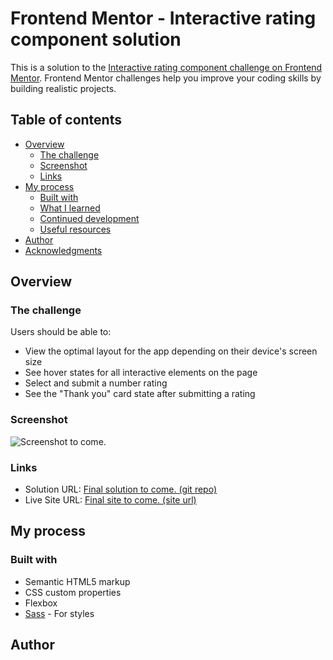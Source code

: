 # Frontend Mentor - Interactive rating component solution

This is a solution to the [Interactive rating component challenge on Frontend Mentor](https://www.frontendmentor.io/challenges/interactive-rating-component-koxpeBUmI). Frontend Mentor challenges help you improve your coding skills by building realistic projects. 

## Table of contents

- [Overview](#overview)
  - [The challenge](#the-challenge)
  - [Screenshot](#screenshot)
  - [Links](#links)
- [My process](#my-process)
  - [Built with](#built-with)
  - [What I learned](#what-i-learned)
  - [Continued development](#continued-development)
  - [Useful resources](#useful-resources)
- [Author](#author)
- [Acknowledgments](#acknowledgments)

## Overview

### The challenge

Users should be able to:

- View the optimal layout for the app depending on their device's screen size
- See hover states for all interactive elements on the page
- Select and submit a number rating
- See the "Thank you" card state after submitting a rating

### Screenshot

![Screenshot to come.](./#)

### Links

- Solution URL: [Final solution to come. (git repo)](https://your-solution-url.com)
- Live Site URL: [Final site to come. (site url)](https://your-live-site-url.com)

## My process

### Built with

- Semantic HTML5 markup
- CSS custom properties
- Flexbox
- [Sass](https://sass-lang.com/) - For styles

## Author

<!-- - Website - [Add your name here](https://www.your-site.com)
- Frontend Mentor - [@yourusername](https://www.frontendmentor.io/profile/yourusername) -->